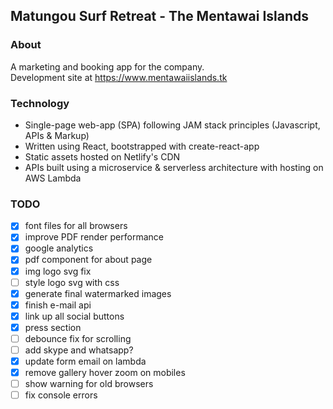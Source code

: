 ## Matungou Surf Retreat - The Mentawai Islands  

### About
A marketing and booking app for the company.  
Development site at https://www.mentawaiislands.tk  
  
### Technology
- Single-page web-app (SPA) following JAM stack principles (Javascript, APIs & Markup)  
- Written using React, bootstrapped with create-react-app  
- Static assets hosted on Netlify's CDN  
- APIs built using a microservice & serverless architecture with hosting on AWS Lambda  

### TODO
- [x] font files for all browsers  
- [x] improve PDF render performance  
- [x] google analytics  
- [x] pdf component for about page  
- [x] img logo svg fix  
- [ ] style logo svg with css  
- [x] generate final watermarked images  
- [x] finish e-mail api  
- [x] link up all social buttons  
- [x] press section  
- [ ] debounce fix for scrolling  
- [ ] add skype and whatsapp?  
- [x] update form email on lambda  
- [x] remove gallery hover zoom on mobiles  
- [ ] show warning for old browsers  
- [ ] fix console errors  